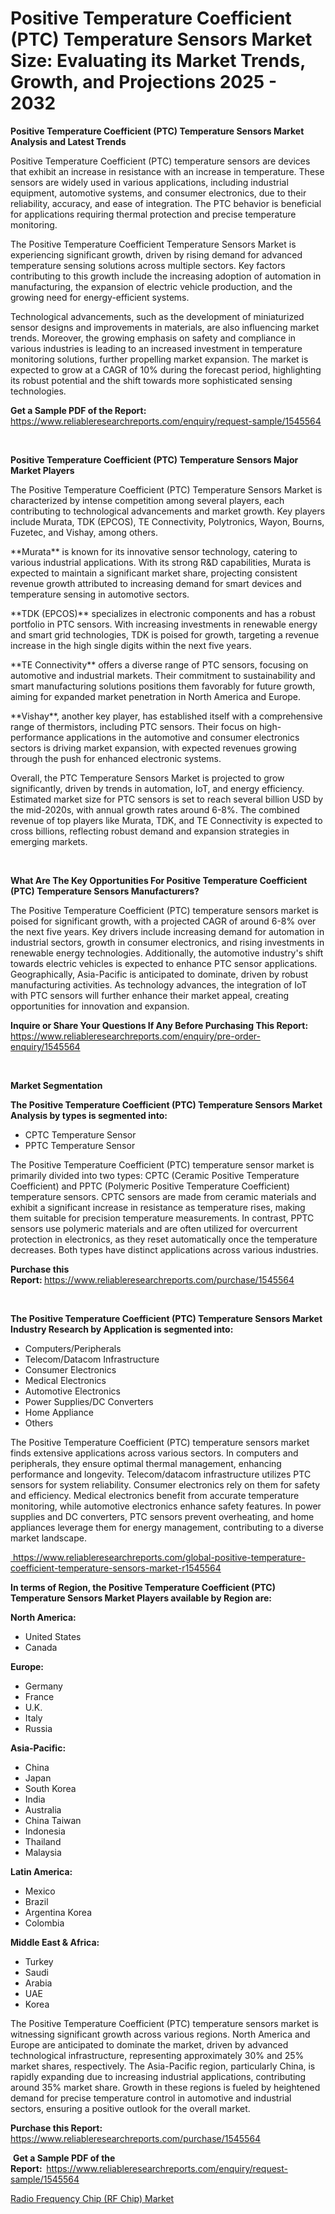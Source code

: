 <p><h1>Positive Temperature Coefficient (PTC) Temperature Sensors Market Size: Evaluating its Market Trends, Growth, and Projections 2025 - 2032</h1></p><p><strong>Positive Temperature Coefficient (PTC) Temperature Sensors Market Analysis and Latest Trends</strong></p>
<p><p>Positive Temperature Coefficient (PTC) temperature sensors are devices that exhibit an increase in resistance with an increase in temperature. These sensors are widely used in various applications, including industrial equipment, automotive systems, and consumer electronics, due to their reliability, accuracy, and ease of integration. The PTC behavior is beneficial for applications requiring thermal protection and precise temperature monitoring.</p><p>The Positive Temperature Coefficient Temperature Sensors Market is experiencing significant growth, driven by rising demand for advanced temperature sensing solutions across multiple sectors. Key factors contributing to this growth include the increasing adoption of automation in manufacturing, the expansion of electric vehicle production, and the growing need for energy-efficient systems. </p><p>Technological advancements, such as the development of miniaturized sensor designs and improvements in materials, are also influencing market trends. Moreover, the growing emphasis on safety and compliance in various industries is leading to an increased investment in temperature monitoring solutions, further propelling market expansion. The market is expected to grow at a CAGR of 10% during the forecast period, highlighting its robust potential and the shift towards more sophisticated sensing technologies.</p></p>
<p><strong>Get a Sample PDF of the Report:&nbsp;</strong> <a href="https://www.reliableresearchreports.com/enquiry/request-sample/1545564?utm_campaign=2478&utm_medium=2&utm_source=Github&utm_content=ia&utm_term=12022025&utm_id=positive-temperature-coefficient-ptc-temperature-sensors">https://www.reliableresearchreports.com/enquiry/request-sample/1545564</a></p>
<p>&nbsp;</p>
<p><strong>Positive Temperature Coefficient (PTC) Temperature Sensors Major Market Players</strong></p>
<p><p>The Positive Temperature Coefficient (PTC) Temperature Sensors Market is characterized by intense competition among several players, each contributing to technological advancements and market growth. Key players include Murata, TDK (EPCOS), TE Connectivity, Polytronics, Wayon, Bourns, Fuzetec, and Vishay, among others.</p><p>**Murata** is known for its innovative sensor technology, catering to various industrial applications. With its strong R&D capabilities, Murata is expected to maintain a significant market share, projecting consistent revenue growth attributed to increasing demand for smart devices and temperature sensing in automotive sectors.</p><p>**TDK (EPCOS)** specializes in electronic components and has a robust portfolio in PTC sensors. With increasing investments in renewable energy and smart grid technologies, TDK is poised for growth, targeting a revenue increase in the high single digits within the next five years.</p><p>**TE Connectivity** offers a diverse range of PTC sensors, focusing on automotive and industrial markets. Their commitment to sustainability and smart manufacturing solutions positions them favorably for future growth, aiming for expanded market penetration in North America and Europe.</p><p>**Vishay**, another key player, has established itself with a comprehensive range of thermistors, including PTC sensors. Their focus on high-performance applications in the automotive and consumer electronics sectors is driving market expansion, with expected revenues growing through the push for enhanced electronic systems.</p><p>Overall, the PTC Temperature Sensors Market is projected to grow significantly, driven by trends in automation, IoT, and energy efficiency. Estimated market size for PTC sensors is set to reach several billion USD by the mid-2020s, with annual growth rates around 6-8%. The combined revenue of top players like Murata, TDK, and TE Connectivity is expected to cross billions, reflecting robust demand and expansion strategies in emerging markets.</p></p>
<p>&nbsp;</p>
<p><strong>What Are The Key Opportunities For Positive Temperature Coefficient (PTC) Temperature Sensors Manufacturers?</strong></p>
<p><p>The Positive Temperature Coefficient (PTC) temperature sensors market is poised for significant growth, with a projected CAGR of around 6-8% over the next five years. Key drivers include increasing demand for automation in industrial sectors, growth in consumer electronics, and rising investments in renewable energy technologies. Additionally, the automotive industry's shift towards electric vehicles is expected to enhance PTC sensor applications. Geographically, Asia-Pacific is anticipated to dominate, driven by robust manufacturing activities. As technology advances, the integration of IoT with PTC sensors will further enhance their market appeal, creating opportunities for innovation and expansion.</p></p>
<p><strong>Inquire or Share Your Questions If Any Before Purchasing This Report:</strong> <a href="https://www.reliableresearchreports.com/enquiry/pre-order-enquiry/1545564?utm_campaign=2478&utm_medium=2&utm_source=Github&utm_content=ia&utm_term=12022025&utm_id=positive-temperature-coefficient-ptc-temperature-sensors">https://www.reliableresearchreports.com/enquiry/pre-order-enquiry/1545564</a></p>
<p>&nbsp;</p>
<p><strong>Market Segmentation</strong></p>
<p><strong>The Positive Temperature Coefficient (PTC) Temperature Sensors Market Analysis by types is segmented into:</strong></p>
<p><ul><li>CPTC Temperature Sensor</li><li>PPTC Temperature Sensor</li></ul></p>
<p><p>The Positive Temperature Coefficient (PTC) temperature sensor market is primarily divided into two types: CPTC (Ceramic Positive Temperature Coefficient) and PPTC (Polymeric Positive Temperature Coefficient) temperature sensors. CPTC sensors are made from ceramic materials and exhibit a significant increase in resistance as temperature rises, making them suitable for precision temperature measurements. In contrast, PPTC sensors use polymeric materials and are often utilized for overcurrent protection in electronics, as they reset automatically once the temperature decreases. Both types have distinct applications across various industries.</p></p>
<p><strong>Purchase this Report:&nbsp;</strong><a href="https://www.reliableresearchreports.com/purchase/1545564?utm_campaign=2478&utm_medium=2&utm_source=Github&utm_content=ia&utm_term=12022025&utm_id=positive-temperature-coefficient-ptc-temperature-sensors">https://www.reliableresearchreports.com/purchase/1545564</a></p>
<p>&nbsp;</p>
<p><strong>The Positive Temperature Coefficient (PTC) Temperature Sensors Market Industry Research by Application is segmented into:</strong></p>
<p><ul><li>Computers/Peripherals</li><li>Telecom/Datacom Infrastructure</li><li>Consumer Electronics</li><li>Medical Electronics</li><li>Automotive Electronics</li><li>Power Supplies/DC Converters</li><li>Home Appliance</li><li>Others</li></ul></p>
<p><p>The Positive Temperature Coefficient (PTC) temperature sensors market finds extensive applications across various sectors. In computers and peripherals, they ensure optimal thermal management, enhancing performance and longevity. Telecom/datacom infrastructure utilizes PTC sensors for system reliability. Consumer electronics rely on them for safety and efficiency. Medical electronics benefit from accurate temperature monitoring, while automotive electronics enhance safety features. In power supplies and DC converters, PTC sensors prevent overheating, and home appliances leverage them for energy management, contributing to a diverse market landscape.</p></p>
<p><a href="https://www.reliableresearchreports.com/global-positive-temperature-coefficient-temperature-sensors-market-r1545564?utm_campaign=2478&utm_medium=2&utm_source=Github&utm_content=ia&utm_term=12022025&utm_id=positive-temperature-coefficient-ptc-temperature-sensors">&nbsp;https://www.reliableresearchreports.com/global-positive-temperature-coefficient-temperature-sensors-market-r1545564</a></p>
<p><strong>In terms of Region, the Positive Temperature Coefficient (PTC) Temperature Sensors Market Players available by Region are:</strong></p>
<p>
    <p> <strong> North America: </strong>
        <ul>
            <li>United States</li>
            <li>Canada</li>
        </ul>
        </p> 
    <p> <strong> Europe: </strong>
        <ul>
            <li>Germany</li>
            <li>France</li>
            <li>U.K.</li>
            <li>Italy</li>
            <li>Russia</li>
        </ul>
        </p> 
    <p> <strong> Asia-Pacific: </strong>
        <ul>
            <li>China</li>
            <li>Japan</li>
            <li>South Korea</li>
            <li>India</li>
            <li>Australia</li>
            <li>China Taiwan</li>
            <li>Indonesia</li>
            <li>Thailand</li>
            <li>Malaysia</li>
        </ul>
        </p> 
    <p> <strong> Latin America: </strong>
        <ul>
            <li>Mexico</li>
            <li>Brazil</li>
            <li>Argentina Korea</li>
            <li>Colombia</li>
        </ul>
        </p> 
    <p> <strong> Middle East & Africa: </strong>
        <ul>
            <li>Turkey</li>
            <li>Saudi</li>
            <li>Arabia</li>
            <li>UAE</li>
            <li>Korea</li>
        </ul>
    </p>
    </p>
<p><p>The Positive Temperature Coefficient (PTC) temperature sensors market is witnessing significant growth across various regions. North America and Europe are anticipated to dominate the market, driven by advanced technological infrastructure, representing approximately 30% and 25% market shares, respectively. The Asia-Pacific region, particularly China, is rapidly expanding due to increasing industrial applications, contributing around 35% market share. Growth in these regions is fueled by heightened demand for precise temperature control in automotive and industrial sectors, ensuring a positive outlook for the overall market.</p></p>
<p><strong>Purchase this Report: </strong><a href="https://www.reliableresearchreports.com/purchase/1545564?utm_campaign=2478&utm_medium=2&utm_source=Github&utm_content=ia&utm_term=12022025&utm_id=positive-temperature-coefficient-ptc-temperature-sensors">https://www.reliableresearchreports.com/purchase/1545564</a></p>
<p>&nbsp;<strong>Get a Sample PDF of the Report:&nbsp;&nbsp;</strong><a href="https://www.reliableresearchreports.com/enquiry/request-sample/1545564?utm_campaign=2478&utm_medium=2&utm_source=Github&utm_content=ia&utm_term=12022025&utm_id=positive-temperature-coefficient-ptc-temperature-sensors">https://www.reliableresearchreports.com/enquiry/request-sample/1545564</a></p>
<p><strong></strong></p>
<p><p><a href="https://github.com/xanaanenkaly/Market-Research-Report-List-1/blob/main/radio-frequency-chip-rf-chip-market.md?utm_campaign=2478&utm_medium=2&utm_source=Github&utm_content=ia&utm_term=12022025&utm_id=positive-temperature-coefficient-ptc-temperature-sensors">Radio Frequency Chip (RF Chip) Market</a></p></p>
